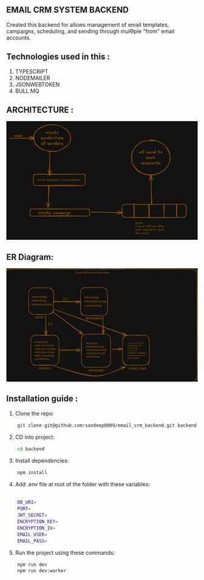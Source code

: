 
## EMAIL CRM SYSTEM BACKEND

Created this backend for allows management of email templates,
campaigns, scheduling, and sending through mulƟple "from" email accounts.

## Technologies used in this :
1. TYPESCRIPT
2. NODEMAILER
3. JSONWEBTOKEN
4. BULL MQ


## ARCHITECTURE :
![Screenshot](./screenshot.png)


## ER Diagram:
![Screenshot](./er_diagram.png)

## Installation guide :

1. Clone the repo:
```bash
    git clone git@github.com:sandeep0009/email_crm_backend.git backend
```

2. CD into project:
```bash
    cd backend
```

3. Install dependencies:
```bash
    npm install
```

4. Add .env file at root of the folder with these variables:
```bash

    DB_URI=
    PORT=
    JWT_SECRET=
    ENCRYPTION_KEY=
    ENCRYPTION_IV=
    EMAIL_USER=
    EMAIL_PASS=
```

5. Run the project using these commands:
```bash
    npm run dev
    npm run dev:worker
```
